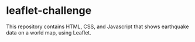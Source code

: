 # leaflet-challenge

This repository contains HTML, CSS, and Javascript that shows earthquake data on a world map, using Leaflet.